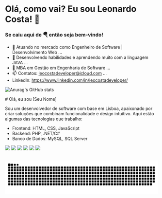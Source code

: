 <h1> Olá, como vai? Eu sou Leonardo Costa! 👋 </h1>

<h3> Se caiu aqui de 🪂 então seja bem-vindo! </h3>

- 🔭 Atuando no mercado como Engenheiro de Software | Desenvolvimento Web ...
- 🌱 Desenvolvendo habilidades e aprendendo muito com a linguagem JAVA ...
- 👯 MBA em Gestão em Engenharia de Software ...
- 📫 Contatos: leocostadeveloper@icloud.com ...
- LinkedIn: https://www.linkedin.com/in/leocostadeveloper/

![Anurag's GitHub stats](https://github-readme-stats.vercel.app/api?username=leocostarj22&show_icons=true&theme=tokyonight)

<div style="align: center">
# Olá, eu sou [Seu Nome]

Sou um desenvolvedor de software com base em Lisboa, apaixonado por criar soluções que combinam funcionalidade e design intuitivo. Aqui estão algumas das tecnologias que trabalho:

- Frontend: HTML, CSS, JavaScript
- Backend: PHP, .NET/C#
- Banco de Dados: MySQL, SQL Server

<img src="https://img.shields.io/badge/-HTML-E34F26?style=flat&logo=html5&logoColor=white" height="120" />
<img src="https://img.shields.io/badge/-CSS-1572B6?style=flat&logo=css3&logoColor=white" height="120" />
<img src="https://img.shields.io/badge/-JavaScript-F7DF1E?style=flat&logo=javascript&logoColor=black" height="120" />
<img src="https://img.shields.io/badge/-PHP-777BB4?style=flat&logo=php&logoColor=white" height="120" />
<img src="https://img.shields.io/badge/-.NET-512BD4?style=flat&logo=.net&logoColor=white" height="120" />
<img src="https://img.shields.io/badge/-C%23-239120?style=flat&logo=c-sharp&logoColor=white" height="120" />

</div>
<br>
<div>

  ![GitHub Snake Light](https://raw.githubusercontent.com/Platane/snk/output/github-contribution-grid-snake.svg)
  
</div>

